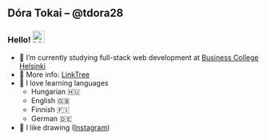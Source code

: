 ## Dóra Tokai – @tdora28

### Hello! <img src="https://user-images.githubusercontent.com/1303154/88677602-1635ba80-d120-11ea-84d8-d263ba5fc3c0.gif" width="24px" alt="hi">

- 🌱 I’m currently studying full-stack web development at [Business College Helsinki](https://en.bc.fi/)
- 🤔 More info: [LinkTree](https://linktr.ee/tdora28)
- 💬 I love learning languages
  - Hungarian 🇭🇺
  - English 🇬🇧
  - Finnish 🇫🇮
  - German 🇩🇪
- 🎨 I like drawing ([Instagram](https://www.instagram.com/tdora28/))

<!--
**tdora28/tdora28** is a ✨ _special_ ✨ repository because its `README.md` (this file) appears on your GitHub profile.

Here are some ideas to get you started:

- 🔭 I’m currently working on ...
- 🌱 I’m currently learning ...
- 👯 I’m looking to collaborate on ...
- 🤔 I’m looking for help with ...
- 💬 Ask me about ...
- 📫 How to reach me: ...
- 😄 Pronouns: ...
- ⚡ Fun fact: ...
-->
